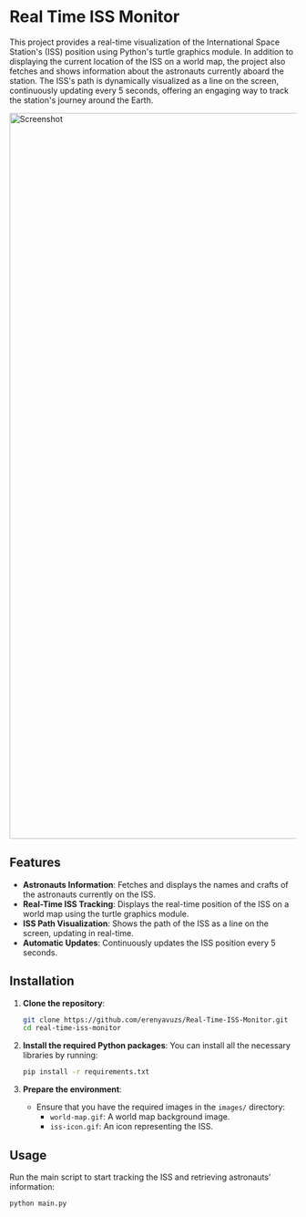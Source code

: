 # Real Time ISS Monitor

This project provides a real-time visualization of the International Space Station's (ISS) position using Python's turtle graphics module. In addition to displaying the current location of the ISS on a world map, the project also fetches and shows information about the astronauts currently aboard the station. The ISS's path is dynamically visualized as a line on the screen, continuously updating every 5 seconds, offering an engaging way to track the station's journey around the Earth.

<img width="1274" alt="Screenshot" src="https://github.com/user-attachments/assets/537edca5-13a1-44ec-bb68-6c5e7da8f603">

## Features

- **Astronauts Information**: Fetches and displays the names and crafts of the astronauts currently on the ISS.
- **Real-Time ISS Tracking**: Displays the real-time position of the ISS on a world map using the turtle graphics module.
- **ISS Path Visualization**: Shows the path of the ISS as a line on the screen, updating in real-time.
- **Automatic Updates**: Continuously updates the ISS position every 5 seconds.

## Installation

1. **Clone the repository**:
    ```bash
    git clone https://github.com/erenyavuzs/Real-Time-ISS-Monitor.git
    cd real-time-iss-monitor
    ```

2. **Install the required Python packages**:
    You can install all the necessary libraries by running:
    ```bash
    pip install -r requirements.txt
    ```

3. **Prepare the environment**:
   - Ensure that you have the required images in the `images/` directory:
     - `world-map.gif`: A world map background image.
     - `iss-icon.gif`: An icon representing the ISS.

## Usage

Run the main script to start tracking the ISS and retrieving astronauts' information:
```bash
python main.py
